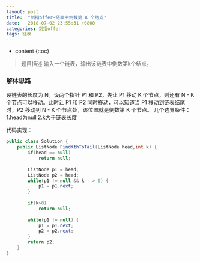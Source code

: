 ```yaml
---
layout: post
title:  "剑指offer-链表中倒数第 K 个结点"
date:   2018-07-02 23:55:31 +0800
categories: 剑指offer 
tags: 链表
---
```


* content
{:toc}

> 题目描述
输入一个链表，输出该链表中倒数第k个结点。

### 解体思路
设链表的长度为 N。设两个指针 P1 和 P2，先让 P1 移动 K 个节点，则还有 N - K 个节点可以移动。此时让 P1 和 P2 同时移动，可以知道当 P1 移动到链表结尾时，P2 移动到 N - K 个节点处，该位置就是倒数第 K 个节点。
几个边界条件：
1.head为null
2.k大于链表长度

代码实现：
```java
public class Solution {
    public ListNode FindKthToTail(ListNode head,int k) {
        if(head == null)
            return null;
        
        ListNode p1 = head;
        ListNode p2 = head;
        while(p1 != null && k-- > 0) {
            p1 = p1.next;
        }
        
        if(k>0)
            return null;
        
        while(p1 != null) {
            p1 = p1.next;
            p2 = p2.next;
        }
        return p2;
    }
}
```



